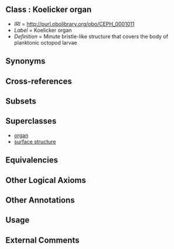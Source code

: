
## Class : Koelicker organ

 * *IRI* = http://purl.obolibrary.org/obo/CEPH_0001011
 * *Label* = Koelicker organ
 * *Definition* = Minute bristle-like structure that covers the body of planktonic octopod larvae

## Synonyms


## Cross-references


## Subsets


## Superclasses

 * [organ](../../UBERON/62/UBERON_0000062.md)
 * [surface structure](../../UBERON/02/UBERON_0003102.md)

## Equivalencies


## Other Logical Axioms


## Other Annotations


## Usage


## External Comments

